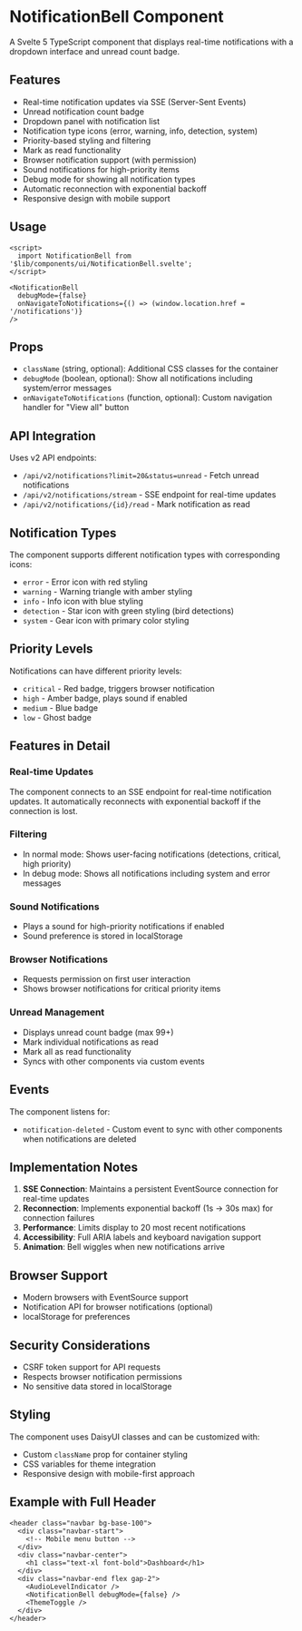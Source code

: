 # NotificationBell Component

A Svelte 5 TypeScript component that displays real-time notifications with a dropdown interface and unread count badge.

## Features

- Real-time notification updates via SSE (Server-Sent Events)
- Unread notification count badge
- Dropdown panel with notification list
- Notification type icons (error, warning, info, detection, system)
- Priority-based styling and filtering
- Mark as read functionality
- Browser notification support (with permission)
- Sound notifications for high-priority items
- Debug mode for showing all notification types
- Automatic reconnection with exponential backoff
- Responsive design with mobile support

## Usage

```svelte
<script>
  import NotificationBell from '$lib/components/ui/NotificationBell.svelte';
</script>

<NotificationBell
  debugMode={false}
  onNavigateToNotifications={() => (window.location.href = '/notifications')}
/>
```

## Props

- `className` (string, optional): Additional CSS classes for the container
- `debugMode` (boolean, optional): Show all notifications including system/error messages
- `onNavigateToNotifications` (function, optional): Custom navigation handler for "View all" button

## API Integration

Uses v2 API endpoints:

- `/api/v2/notifications?limit=20&status=unread` - Fetch unread notifications
- `/api/v2/notifications/stream` - SSE endpoint for real-time updates
- `/api/v2/notifications/{id}/read` - Mark notification as read

## Notification Types

The component supports different notification types with corresponding icons:

- `error` - Error icon with red styling
- `warning` - Warning triangle with amber styling
- `info` - Info icon with blue styling
- `detection` - Star icon with green styling (bird detections)
- `system` - Gear icon with primary color styling

## Priority Levels

Notifications can have different priority levels:

- `critical` - Red badge, triggers browser notification
- `high` - Amber badge, plays sound if enabled
- `medium` - Blue badge
- `low` - Ghost badge

## Features in Detail

### Real-time Updates

The component connects to an SSE endpoint for real-time notification updates. It automatically reconnects with exponential backoff if the connection is lost.

### Filtering

- In normal mode: Shows user-facing notifications (detections, critical, high priority)
- In debug mode: Shows all notifications including system and error messages

### Sound Notifications

- Plays a sound for high-priority notifications if enabled
- Sound preference is stored in localStorage

### Browser Notifications

- Requests permission on first user interaction
- Shows browser notifications for critical priority items

### Unread Management

- Displays unread count badge (max 99+)
- Mark individual notifications as read
- Mark all as read functionality
- Syncs with other components via custom events

## Events

The component listens for:

- `notification-deleted` - Custom event to sync with other components when notifications are deleted

## Implementation Notes

1. **SSE Connection**: Maintains a persistent EventSource connection for real-time updates
2. **Reconnection**: Implements exponential backoff (1s → 30s max) for connection failures
3. **Performance**: Limits display to 20 most recent notifications
4. **Accessibility**: Full ARIA labels and keyboard navigation support
5. **Animation**: Bell wiggles when new notifications arrive

## Browser Support

- Modern browsers with EventSource support
- Notification API for browser notifications (optional)
- localStorage for preferences

## Security Considerations

- CSRF token support for API requests
- Respects browser notification permissions
- No sensitive data stored in localStorage

## Styling

The component uses DaisyUI classes and can be customized with:

- Custom `className` prop for container styling
- CSS variables for theme integration
- Responsive design with mobile-first approach

## Example with Full Header

```svelte
<header class="navbar bg-base-100">
  <div class="navbar-start">
    <!-- Mobile menu button -->
  </div>
  <div class="navbar-center">
    <h1 class="text-xl font-bold">Dashboard</h1>
  </div>
  <div class="navbar-end flex gap-2">
    <AudioLevelIndicator />
    <NotificationBell debugMode={false} />
    <ThemeToggle />
  </div>
</header>
```
